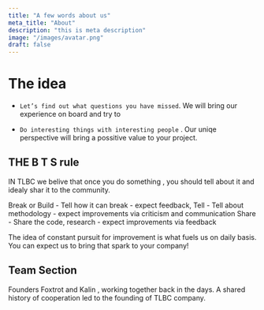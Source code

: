 ```yaml
---
title: "A few words about us" 
meta_title: "About"
description: "this is meta description"
image: "/images/avatar.png"
draft: false
---
```


# The idea 
- `Let’s find out what questions you have missed`. We will bring our experience on board and try to

- `Do interesting things with interesting people` . Our uniqe perspective will bring a possitive value to your project. 
## THE B T S rule

IN TLBC we belive that once you do something , you should tell about it and idealy shar it to the community. 

Break or Build - Tell how it can break - expect feedback, 
Tell - Tell about methodology - expect improvements via criticism and communication 
Share - Share the code, research  - expect improvements via feedback

The idea of constant pursuit for improvement is what fuels us on daily basis. You can expect us to bring that spark to your company!


## Team Section
Founders Foxtrot and Kalin , working together back in the days. A shared history of cooperation led to the founding of TLBC company.

